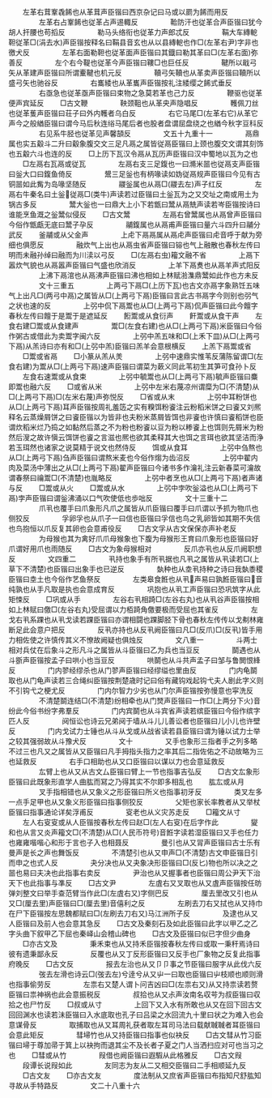 <!-- { "loadSidebar": true } -->
　　左革右茸鞌毳餙也从革茸声臣锴曰西京杂记曰马或以罽为餙而用反
　　
　　左革右占鞌餙也従革占声逷輙反
　　
　　鞈防汗也従革合声臣锴曰犹今胡人扞腰也苟搯反
　　
　　勒马头络衔也従革力声郎忒反
　　
　　鞙大车縳軶靼従革□(涓去水)声臣锴按释名曰鞙县音玄也从以县縳軶也作□(左革右尹)字非也徼犬反
　　
　　左革右面勒靼也従革面声臣锴曰其鐡曰勒其革曰□(左革右面)弥善反
　　
　　左个右今鞮也従革今声臣锴曰鞻□也巨任反
　　
　　鞬所以戢弓矢从革建声臣锴曰所谓櫜鞬也机元反
　　
　　韇弓矢韇也从革卖声臣锴曰韇所以盛弓矢也驰谷反
　　
　　右巂緌也从革巂声臣锴按礼注緌缨之餙式垂反
　　
　　右亟急也従革亟声臣锴曰束物之急莫若革也己力反
　　
　　鞭驱也従革便声宾延反
　　□古文鞭
　　
　　鞅颈靻也从革央声隐唱反
　　
　　韄佩刀丝也従革蒦声臣锴曰荘子曰外内韄者乌白反
　　
　　右它马尾□(左革右它)从革它声今之般緧臣锴曰谓今马后秋连绤马尾后者也股者盘谓屈盘绕之也緧今秋字豆科反
　　
　　右见系牛胫也従革见声馨頶反
　　
　　文五十九重十一
　　
　　鬲鼎属也实五觳斗二升曰觳象腹交文三足凡鬲之属皆従鬲臣锴曰上颈也腹交文谓其刻饰也五觳六斗也连的反
　　□上历下瓦汉令鬲从瓦历声臣锴曰汉中蜀地以瓦为之也
　　□左鬲右瓦鬲或従瓦
　　
　　左鬲右支三足鍑也一曰滫米噐也従鬲支声臣锴曰釡大口曰鍑鱼倚反
　　
　　鬹三足釡也有柄喙读如妫従鬲规声臣锴曰今见有古铜噐如此觜为岛喙坚随反
　　
　　鬷釡属也从鬲□(鬷去左)声子红反
　　
　　左鬲右牛秦名曰土釡従鬲□(类牛)声读若过臣锴曰土釡瓦为之又交址之南或用土为锅古多反
　　
　　鬵大釡也一曰鼎大上小下若甑曰鬵从鬲兟声读若岑臣锴按诗曰谁能烹鱼溉之釡鬵似侵反
　　□古文鬵
　　
　　左鬲右曾鬵属也从鬲曾声臣锴曰今俗作甑甗无底曰鬵子孕反
　　
　　鬴鍑属也从鬲甫声臣锴曰量六斗四升曰鬴分武反
　　釜鬴或从父金声
　　
　　上虍下鬲鬲属从鬲虍声臣锴曰虍音呼于献为旁细也俱愿反
　　
　　融炊气上出也从鬲虫省声臣锴曰镕也气上融散也春秋左传曰明而未融孙绰曰融而为川渎以弓反
　　□(左鬲右虫)籕文融不省
　　
　　上鬲下嚣炊气貌也从鬲嚣声臣锴曰气盛也欣消反
　　
　　上羊下鬲煑也从鬲羊声式阳反
　　
　　上沸下鬲涫也从鬲沸声臣锴曰沸也相如上林赋湁潗鼎鬵如此作也方未反
　　
　　文十三重五
　　
　　上两弓下鬲□(上历下瓦)也古文亦鬲字象熟饪五味气上出凡□(两弓中鬲)之属皆从□(上两弓下鬲)臣锴曰言此古书鬲字今则别也弜气之状也速的反
　　
　　上弜中侃下鬲鬻也从□(上两弓下鬲)侃声臣锴曰此今饘字春秋左传曰饘于是鬻于是遮延反
　　餰鬻或从食衍声
　　飦鬻或从食干声
　　左食右建□鬻或从食建声
　　
　　鬻□(左食右建)也从□(上两弓下鬲)米臣锴曰今俗作粥古或借此为卖鬻字闽六反
　　
　　上弜中羔五味和□(上禾下皿)从□(上两弓下鬲)从羔诗曰亦有和□(上弜中羔)臣锴曰羔羊会意根横反
　　上羔下鬲鬻或省
　　□鬻或省鬲
　　□小篆从羔从羙
　　
　　上弜中速鼎实惟苇反蒲陈留谓□(左食右建)为鬻从□(上两弓下鬲)速声臣锴曰谓菜为蔌义同此苇初生其笋可食孙卜反
　　左食右速鬻或从食束
　　
　　上弜中毓鬻也从□(上两弓下鬲)毓声臣锴曰麋即鬻也融六反
　　□或省从米
　　
　　上弜中左米右蔑凉州谓糜为□(不清楚)从□(上两弓下鬲)□(左米右蔑)声弥悦反
　　□省或从末
　　
　　上弜中耳粉饼也从□(上两弓下鬲)耳声臣锴按周礼羞笾之实有糗饵粉餈注云粉稻米饼之曰餈又刘熈释名云蒸燥屑饼之曰餈臣锴以为皆非也夫粉米蒸屑皆饵也非餈也许慎曰餈稻饼也臣谓炊稻米烂乃捣之如黏然后蒸之不为粉也粉餈以豆为粉以糁餈上也饵则先屑米为粉然后溲之故许愼云饵饼也餈之言滋也熈也欲其柔释其大也饵之言珥也欲其坚洁而浄若玉珥然也诸家之说莫精于说文也然侍反
　　饵或从食耳
　　
　　上弜中刍熬也从□(上两弓下鬲)刍声臣锴曰谓熬米麦也今俗作煼为齿沼反
　　
　　上弜中翟内肉及菜汤中薄出之从□(上两弓下鬲)翟声臣锴曰今诸书多作瀹礼注云新春菜可瀹故谓春祭曰禴鬻□(不清楚)也胤略反
　　
　　上弜中者烹也从□(上两弓下鬲)者声诸与反
　　□鬻或从火
　　□鬻或从水
　　
　　上弜中孛吹釡溢也从□(上两弓下鬲)孛声臣锴曰谓釡沸涌以口气吹使低也歩咄反
　　
　　文十三重十二
　　
　　爪丮也覆手曰爪象形凡爪之属皆从爪臣锴曰覆手曰爪谓以予抓为物爪也侧狡反
　　
　　孚卵孚也从爪子一曰信也臣锴曰孚信也鸟之乳卵皆如其期不失信也鸟抱恒以爪反复其卵也会意甫役反
　　□古文孚从古文保保亦声补老反
　　
　　为母猴也其为禽好爪爪母猴象也下腹为母猴形王育曰爪象形也臣锴曰好爪谓好用爪也雨随反
　　□古文为象母猴相对
　　
　　反爪亦丮也从反爪阙职想反
　　
　　文四重二
　　
　　丮持也象手有所丮据也凡丮之属皆从丮读若□(上草下不清楚)也臣锴曰出象手也已逆反
　　
　　埶种也从坴丮持种之诗曰我埶黍稷臣锴曰坴土也今俗作艺鱼祭反
　　
　　左类皋食餁也从丮声易曰孰餁臣锴曰音纯孰也从手凡取是执也会意成育反
　　
　　巩抱也从丮工声臣锴曰恐巩筑字从此矩悚反
　　□巩或从手
　　
　　左谷右丮相踦□(左谷右丸)也从丮谷声臣锴按相如上林赋曰儌□(左谷右丸)受屈谓以力栢踦角儌要极而受屈也其雀反
　　
　　左戈右丮系踝也从丮戈读若踝臣锴曰亦谓相闘也踝脚胫下骨也春秋左传传以戈刜林雍断足此会意户把反
　　
　　反丮亦持也从反丮阙臣锴曰凡□(反爪)□(反丮)皆手用力相佐使之许慎传其义不憭故阙疑也俱烛反
　　
　　文八重一
　　
　　斗两士相对兵仗在后象斗之形凡斗之属皆从斗臣锴曰乙为兵也当豆反
　　
　　鬬遇也从斗斵声臣锴按孟子曰哄小也当豆反
　　
　　哄鬬也从斗共声孟子曰邹与鲁閧恨綘反
　　
　　门内翏经缪杀也从门翏声臣锴曰经缪缢也里由反
　　
　　门内龟鬬取也从门龟声读若三合绳纠臣锴按荆楚歳时记曰俗有藏钩戏起钩弋夫人剧此字义则不引钩弋之梗尤反
　　
　　门内尔智力少劣也从门尔声臣锴按弥慢意也寜洗反
　　
　　不清楚鬬连结□(不清楚)纷相牵也从门燹声臣锴曰一作□(上两分下火)音纷此今俗书纷字弗羣反
　　
　　门内宾鬬也从斗宾省声读若缤臣锴曰今俗作缤字匹人反
　　
　　阋恒讼也诗云兄弟阋于墙从斗儿儿善讼者也臣锴曰儿小儿也许壁反
　　
　　门内戈试力士锤也从斗从戈或从战省读若县臣锴曰谓为锤以试力士举之较其强弱故从斗豫犬反
　　
　　文十
　　
　　又手也象形三指者手之列多略不过三也凡又之属皆从又臣锴曰凡手拇指头指力之率其后二指佐佑之不动故略为三也延救反
　　
　　右手口相助也从又口臣锴曰以谋以力也会意延救反
　　
　　厷臂上也从又从古文厶臣锴曰臂上一节也指事吉弘反
　　□古文厷象形臣锴曰此既象形直学人曲肱而冩之乃得其实不尔即多相乱也
　　肱厷或从月
　　
　　叉手指相错也从又象义之形臣锴曰所义也指事初牙反
　　
　　类叉左多一点手足甲也从又象义形臣锴曰指事侧狡反
　　
　　父矩也家长率教者从又举杖臣锴曰指事通论详矣浮甫反
　　
　　叜老也从义灾苏走反
　　□籕文从寸
　　左人右叜叜或从人臣锴按春秋左传曰赵□(左人右叜)在后字作此
　　
　　夑和也从言又炎声籕文□(不清楚)从□(人民币符号)音餁字读若湿臣锴曰又手也任力也雍雍喈喈心和形于言也子入也相聂反
　　
　　曼引也从又冐声臣锴曰古士乐有曼声是长之声也舞饭反
　　
　　不清楚引也从又申声□(不清楚)古文申臣锴日引而申之也式人反
　　
　　夬分决也从又夬象决形臣锴曰□(反匕)物也所以决之之噐也易曰夫决也此指事右卖反
　　
　　尹治也从又握事者也臣锴曰周公尹天下治天下也此指事与凖反
　　□古文尹
　　
　　左虘右又叉取也从又虘声臣锴按任昉弹刘整文曰举手查范臂当作此□(左虘右又)字侧巴反
　　
　　厘去里改又引也从又□(厘去里)声臣锴曰□(厘去里)音僖利之反
　　
　　左刷去刀右又拭也从又持巾在尸下臣锴按左思魏都赋曰□(左刷去刀右又)马江洲所子反
　　
　　及逮也从又人臣锴曰及前人也会意其急反
　　□古文及秦刻石及如此臣锴曰此字以甲乙之乙字头曲下叙甲乙下屈也秦峄山会稽山碑也
　　□古文及臣锴曰似已字但少曲身
　　□亦古文及
　　
　　秉禾束也从又持禾臣锴按春秋左传曰或取一秉秆焉诗曰彼有遗秉鄙永反
　　
　　反覆也从又丁反形臣锴曰又反手也厂象物之反复此指事府晚反
　　□古文反
　　
　　报去左治也从又卩卩事之节臣锴曰服字从此伐六反
　　
　　弢去左滑也诗云□(弢去左)兮逹兮从又屮一曰取也臣锴曰屮枝顺也顺则滑也指事偷劳反
　　
　　左祟右又楚人谓卜问吉凶曰□(左祟右又)从又持祟读若赘臣锴曰祟神祸也此会意振税反
　　
　　叔拾也从又尗声汝南名収芌为叔臣锴曰収拾之也尸竹反
　　□叔或从寸
　　
　　上回下又入水有所敢也从又在回下回古文回回渊水也读若沬臣锴曰入水底取也孔子曰吕梁之水回流九十里曰状之为难入也会意谋骨反
　　
　　取捕取也从又耳周礼获者取左耳司马法曰载献聝聝者耳臣锴曰会意此矩反
　　
　　彗埽竹也从又持臣锴曰指事也似袂反
　　□古文彗从竹习臣锴曰埽于尊加帚于箕上以袂拘而退其尘不及长者子夏之门人当洒扫应对可也当习之也
　　□彗或从竹
　　
　　叚借也阙臣锴曰遐騢从此格雅反
　　□古文叚
　　段谭长说叚如此
　　
　　友同志为友从二又相交臣锴曰二手相顺延九反
　　□古文友
　　□亦古文友
　　
　　度法制从又庶省声臣锴曰布指知尺舒肱知寻故从手特路反
　　
　　文二十八重十六
　　
